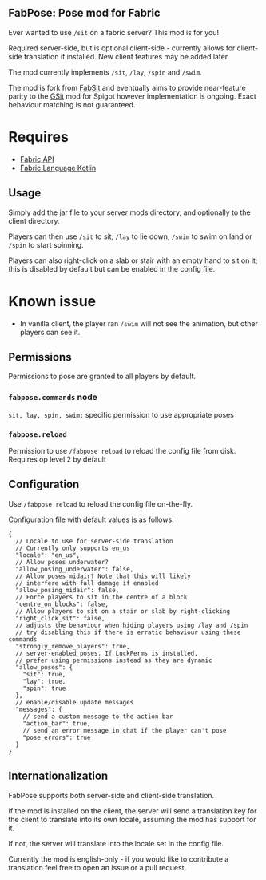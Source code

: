 ## FabPose: Pose mod for Fabric

Ever wanted to use `/sit` on a fabric server? This mod is for you!

Required server-side, but is optional client-side - currently allows for client-side translation
if installed. New client features may be added later.

The mod currently implements `/sit`, `/lay`, `/spin` and `/swim`.

The mod is fork from [FabSit](https://github.com/fill1890/FabSit) and eventually aims to provide near-feature parity to
the [GSit](https://www.spigotmc.org/resources/gsit-modern-sit-seat-and-chair-lay-and-crawl-plugin-1-13-x-1-19-x.62325/)
mod for Spigot however implementation is ongoing. Exact behaviour matching is not guaranteed.

# Requires

- [Fabric API](https://modrinth.com/mod/fabric-api)
- [Fabric Language Kotlin](https://modrinth.com/mod/fabric-language-kotlin)

## Usage

Simply add the jar file to your server mods directory, and optionally to the client directory.

Players can then use `/sit` to sit, `/lay` to lie down, `/swim` to swim on land or `/spin` to start spinning.

Players can also right-click on a slab or stair with an empty hand to sit on it; this is disabled by default but can be enabled in the config file.

# Known issue

- In vanilla client, the player ran `/swim` will not see the animation, but other players can see it.

## Permissions

Permissions to pose are granted to all players by default.

### `fabpose.commands` node

`sit, lay, spin, swim:` specific permission to use appropriate poses

### `fabpose.reload`

Permission to use `/fabpose reload` to reload the config file from disk. Requires op level 2 by default

## Configuration

Use `/fabpose reload` to reload the config file on-the-fly.

Configuration file with default values is as follows:

```json5
{
  // Locale to use for server-side translation
  // Currently only supports en_us
  "locale": "en_us",
  // Allow poses underwater?
  "allow_posing_underwater": false,
  // Allow poses midair? Note that this will likely
  // interfere with fall damage if enabled
  "allow_posing_midair": false,
  // Force players to sit in the centre of a block
  "centre_on_blocks": false,
  // Allow players to sit on a stair or slab by right-clicking
  "right_click_sit": false,
  // adjusts the behaviour when hiding players using /lay and /spin
  // try disabling this if there is erratic behaviour using these commands
  "strongly_remove_players": true,
  // server-enabled poses. If LuckPerms is installed,
  // prefer using permissions instead as they are dynamic
  "allow_poses": {
    "sit": true,
    "lay": true,
    "spin": true
  },
  // enable/disable update messages
  "messages": {
    // send a custom message to the action bar
    "action_bar": true,
    // send an error message in chat if the player can't pose
    "pose_errors": true
  }
}
```

## Internationalization

FabPose supports both server-side and client-side translation.

If the mod is installed on the client, the server will send a translation key for the client to translate into its own locale,
assuming the mod has support for it.

If not, the server will translate into the locale set in the config file.

Currently the mod is english-only - if you would like to contribute a translation feel free to open an issue or a pull request.